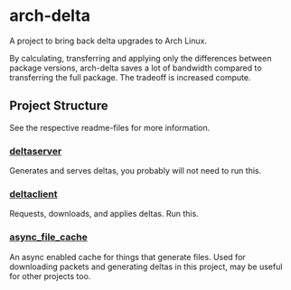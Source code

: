 # arch-delta
A project to bring back delta upgrades to Arch Linux.

By calculating, transferring and applying only the differences between package versions,
arch-delta saves a lot of bandwidth compared to transferring the full package.
The tradeoff is increased compute.

## Project Structure
See the respective readme-files for more information.
### [deltaserver](./server)
Generates and serves deltas, you probably will not need to run this.

### [deltaclient](./client)
Requests, downloads, and applies deltas. Run this.

### [async_file_cache](./async_file_cache)
An async enabled cache for things that generate files.
Used for downloading packets and generating deltas in this project,
may be useful for other projects too.
